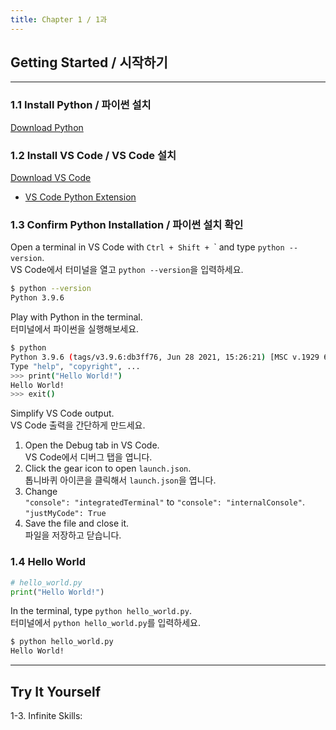 ```yaml
---
title: Chapter 1 / 1과
---
```


## Getting Started / 시작하기

---

### 1.1 Install Python / 파이썬 설치

[Download Python](https://www.python.org/downloads/)

### 1.2 Install VS Code / VS Code 설치

[Download VS Code](https://code.visualstudio.com/download)

- [VS Code Python Extension](https://marketplace.visualstudio.com/items?itemName=ms-python.python)

### 1.3 Confirm Python Installation / 파이썬 설치 확인

Open a terminal in VS Code with `Ctrl + Shift + `\` and type `python --version`.<br>
VS Code에서 터미널을 열고 `python --version`을 입력하세요.

```bash
$ python --version
Python 3.9.6
```

Play with Python in the terminal.<br>
터미널에서 파이썬을 실행해보세요.

```bash
$ python
Python 3.9.6 (tags/v3.9.6:db3ff76, Jun 28 2021, 15:26:21) [MSC v.1929 64 bit (AMD64)] on win32
Type "help", "copyright", ...
>>> print("Hello World!")
Hello World!
>>> exit()
```

Simplify VS Code output.<br>
VS Code 출력을 간단하게 만드세요.

1. Open the Debug tab in VS Code.<br>
   VS Code에서 디버그 탭을 엽니다.
2. Click the gear icon to open `launch.json`.<br>
   톱니바퀴 아이콘을 클릭해서 `launch.json`을 엽니다.
3. Change<br>
   `"console": "integratedTerminal"` to `"console": "internalConsole"`.<br>
   `"justMyCode": True`
4. Save the file and close it.<br>
   파일을 저장하고 닫습니다.

### 1.4 Hello World

```python
# hello_world.py
print("Hello World!")
```

In the terminal, type `python hello_world.py`.<br>
터미널에서 `python hello_world.py`를 입력하세요.

```bash
$ python hello_world.py
Hello World!
```

---

## Try It Yourself

1-3. Infinite Skills:
